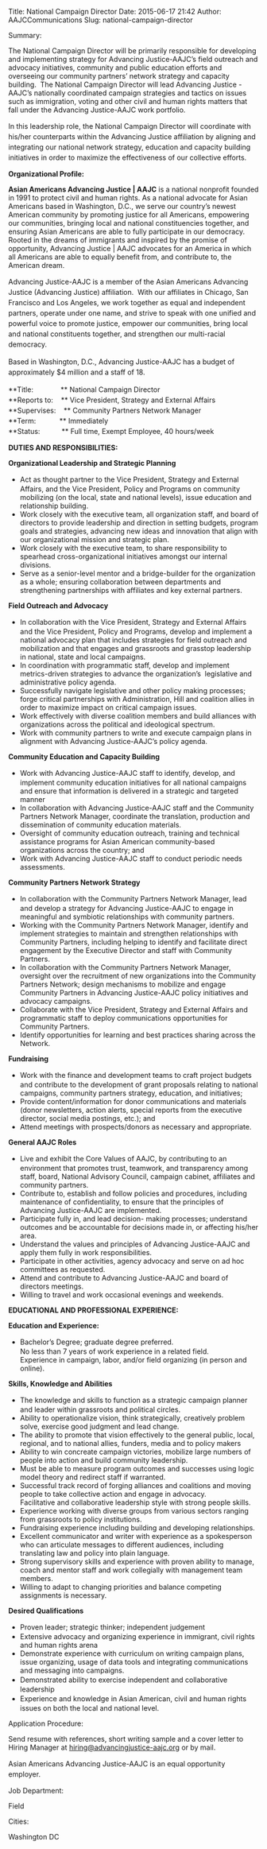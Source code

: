 Title: National Campaign Director
Date: 2015-06-17 21:42
Author: AAJCCommunications
Slug: national-campaign-director

<div
class="field field-name-field-summary field-type-text-with-summary field-label-inline clearfix">

<div class="field-label">

Summary: 

</div>

<div class="field-items">

<div class="field-item even">

The National Campaign Director will be primarily responsible for
developing and implementing strategy for Advancing Justice-AAJC’s field
outreach and advocacy initiatives, community and public education
efforts and overseeing our community partners’ network strategy and
capacity building.  The National Campaign Director will lead Advancing
Justice - AAJC’s nationally coordinated campaign strategies and tactics
on issues such as immigration, voting and other civil and human rights
matters that fall under the Advancing Justice-AAJC work portfolio.

</p>

<span style="line-height: 1.5em;">In this leadership role, the National
Campaign Director will coordinate with his/her counterparts within the
Advancing Justice affiliation by aligning and integrating our national
network strategy, education and capacity building initiatives in order
to maximize the effectiveness of our collective efforts.  </span>

</p>
<p>

</div>

</div>

</div>

<div
class="field field-name-body field-type-text-with-summary field-label-hidden">

<div class="field-items">

<div class="field-item even">

**Organizational Profile:**

</p>

**Asian Americans Advancing Justice | AAJC** is a national nonprofit
founded in 1991 to protect civil and human rights. As a national
advocate for Asian Americans based in Washington, D.C., we serve our
country’s newest American community by promoting justice for all
Americans, empowering our communities, bringing local and national
constituencies together, and ensuring Asian Americans are able to fully
participate in our democracy. Rooted in the dreams of immigrants and
inspired by the promise of opportunity, Advancing Justice | AAJC
advocates for an America in which all Americans are able to equally
benefit from, and contribute to, the American dream.

</p>

<span style="line-height: 1.5em;">Advancing Justice-AAJC is a member of
the Asian Americans Advancing Justice (Advancing Justice) affiliation. 
With our affiliates in Chicago, San Francisco and Los Angeles, we work
together as equal and independent partners, operate under one name, and
strive to speak with one unified and powerful voice to promote justice,
empower our communities, bring local and national constituents together,
and strengthen our multi-racial democracy.  </span>

</p>

<span style="line-height: 1.5em;">Based in Washington, D.C., Advancing
Justice-AAJC has a budget of approximately \$4 million and a staff of
18.</span>

</p>

**Title:              ** <span style="line-height: 1.5em;">National
Campaign Director</span>  
**Reports to:    ** <span style="line-height: 1.5em;">Vice President,
Strategy and External Affairs</span>  
**Supervises:    ** <span style="line-height: 1.5em;">Community Partners
Network Manager     </span>  
**Term:            ** <span
style="line-height: 1.5em;">Immediately</span>  
**Status:           ** <span style="line-height: 1.5em;">Full time,
Exempt Employee, 40 hours/week</span>

</p>

**DUTIES AND RESPONSIBILITIES:**

</p>

**Organizational Leadership and Strategic Planning**

</p>

-   <span style="line-height: 1.5em;">Act as thought partner to the Vice
    President, Strategy and External Affairs, and the Vice President,
    Policy and Programs on community mobilizing (on the local, state and
    national levels), issue education and relationship building.</span>
-   Work closely with the executive team, all organization staff, and
    board of directors to provide leadership and direction in setting
    budgets, program goals and strategies, advancing new ideas and
    innovation that align with our organizational mission and strategic
    plan.
-   Work closely with the executive team, to share responsibility to
    spearhead cross-organizational initiatives amongst our internal
    divisions. 
-   Serve as a senior-level mentor and a bridge-builder for the
    organization as a whole; ensuring collaboration between departments
    and strengthening partnerships with affiliates and key external
    partners.

**Field Outreach and Advocacy**

</p>

-   <span style="line-height: 1.5em;">In collaboration with the Vice
    President, Strategy and External Affairs and the Vice President,
    Policy and Programs, develop and implement a national advocacy plan
    that includes strategies for field outreach and mobilization and
    that engages and grassroots and grasstop leadership in national,
    state and local campaigns.</span>
-   In coordination with programmatic staff, develop and implement
    metrics-driven strategies to advance the organization’s  legislative
    and administrative policy agenda.
-   Successfully navigate legislative and other policy making processes;
    forge critical partnerships with Administration, Hill and coalition
    allies in order to maximize impact on critical campaign issues.
-   Work effectively with diverse coalition members and build alliances
    with organizations across the political and ideological spectrum.
-   Work with community partners to write and execute campaign plans in
    alignment with Advancing Justice-AAJC’s policy agenda.

**Community Education and Capacity Building**

</p>

-   <span style="line-height: 1.5em;">Work with Advancing Justice-AAJC
    staff to identify, develop, and implement community education
    initiatives for all national campaigns and ensure that information
    is delivered in a strategic and targeted manner</span>
-   In collaboration with Advancing Justice-AAJC staff and the Community
    Partners Network Manager, coordinate the translation, production and
    dissemination of community education materials.
-   Oversight of community education outreach, training and technical
    assistance programs for Asian American community-based organizations
    across the country; and
-   Work with Advancing Justice-AAJC staff to conduct periodic needs
    assessments.

**Community Partners Network Strategy**

</p>

-   <span style="line-height: 1.5em;">In collaboration with the
    Community Partners Network Manager, lead and develop a strategy for
    Advancing Justice-AAJC to engage in meaningful and symbiotic
    relationships with community partners.</span>
-   Working with the Community Partners Network Manager, identify and
    implement strategies to maintain and strengthen relationships with
    Community Partners, including helping to identify and facilitate
    direct engagement by the Executive Director and staff with Community
    Partners.
-   In collaboration with the Community Partners Network Manager,
    oversight over the recruitment of new organizations into the
    Community Partners Network; design mechanisms to mobilize and engage
    Community Partners in Advancing Justice-AAJC policy initiatives and
    advocacy campaigns.
-   Collaborate with the Vice President, Strategy and External Affairs
    and programmatic staff to deploy communications opportunities for
    Community Partners.
-   Identify opportunities for learning and best practices sharing
    across the Network.

**Fundraising**

</p>

-   <span style="line-height: 1.5em;">Work with the finance and
    development teams to craft project budgets and contribute to the
    development of grant proposals relating to national campaigns,
    community partners strategy, education, and initiatives;</span>
-   Provide content/information for donor communications and materials
    (donor newsletters, action alerts, special reports from the
    executive director, social media postings, etc.); and
-   Attend meetings with prospects/donors as necessary and appropriate.

**General AAJC Roles**

</p>

-   <span style="line-height: 1.5em;">Live and exhibit the Core Values
    of AAJC, by contributing to an environment that promotes trust,
    teamwork, and transparency among staff, board, National Advisory
    Council, campaign cabinet, affiliates and community partners.</span>
-   Contribute to, establish and follow policies and procedures,
    including maintenance of confidentiality, to ensure that the
    principles of Advancing Justice-AAJC are implemented.
-   Participate fully in, and lead decision- making processes;
    understand outcomes and be accountable for decisions made in, or
    affecting his/her area.
-   Understand the values and principles of Advancing Justice-AAJC and
    apply them fully in work responsibilities.
-   Participate in other activities, agency advocacy and serve on ad hoc
    committees as requested.
-   Attend and contribute to Advancing Justice-AAJC and board of
    directors meetings.
-   Willing to travel and work occasional evenings and weekends.

**EDUCATIONAL AND PROFESSIONAL EXPERIENCE:**

</p>

**Education and Experience:**

</p>

-   <span style="line-height: 1.5em;">Bachelor’s Degree; graduate degree
    preferred.  
   No less than 7 years of work experience in a related field.  
   Experience in campaign, labor, and/or field organizing (in person
    and online).</span>

**Skills, Knowledge and Abilities**

</p>

-   <span style="line-height: 1.5em;">The knowledge and skills to
    function as a strategic campaign planner and leader within
    grassroots and political circles.</span>
-   Ability to operationalize vision, think strategically, creatively
    problem solve, exercise good judgment and lead change.
-   The ability to promote that vision effectively to the general
    public, local, regional, and to national allies, funders, media and
    to policy makers
-   Ability to win concreate campaign victories, mobilize large numbers
    of people into action and build community leadership.
-   Must be able to measure program outcomes and successes using logic
    model theory and redirect staff if warranted.
-   Successful track record of forging alliances and coalitions and
    moving people to take collective action and engage in advocacy.  
   Facilitative and collaborative leadership style with strong people
    skills.
-   Experience working with diverse groups from various sectors ranging
    from grassroots to policy institutions.
-   Fundraising experience including building and developing
    relationships.
-   Excellent communicator and writer with experience as a spokesperson
    who can articulate messages to different audiences, including
    translating law and policy into plain language.
-   Strong supervisory skills and experience with proven ability to
    manage, coach and mentor staff and work collegially with management
    team members.
-   Willing to adapt to changing priorities and balance competing
    assignments is necessary.

**Desired Qualifications**

</p>

-   <span style="line-height: 1.5em;">Proven leader; strategic thinker;
    independent judgement</span>
-   Extensive advocacy and organizing experience in immigrant, civil
    rights and human rights arena
-   Demonstrate experience with curriculum on writing campaign plans,
    issue organizing, usage of data tools and integrating communications
    and messaging into campaigns.
-   <span style="line-height: 1.5em;">Demonstrated ability to exercise
    independent and collaborative leadership</span>
-   <span style="line-height: 1.5em;">Experience and knowledge in Asian
    American, civil and human rights issues on both the local and
    national level.</span>

</div>

</div>

</div>

<div
class="field field-name-field-application-procedure field-type-text-with-summary field-label-inline clearfix">

<div class="field-label">

Application Procedure: 

</div>

<div class="field-items">

<div class="field-item even">

Send resume with references, short writing sample and a cover letter to
Hiring Manager at <hiring@advancingjustice-aajc.org> or by mail.

</p>

<span style="line-height: 1.5em;">Asian Americans Advancing Justice-AAJC
is an equal opportunity employer.</span>

</p>
<p>

</div>

</div>

</div>

<div
class="field field-name-field-job-department field-type-taxonomy-term-reference field-label-above">

<div class="field-label">

Job Department: 

</div>

<div class="field-items">

<div class="field-item even">

Field

</div>

</div>

</div>

<div
class="field field-name-field-cities field-type-taxonomy-term-reference field-label-above">

<div class="field-label">

Cities: 

</div>

<div class="field-items">

<div class="field-item even">

Washington DC

</div>

</div>

</div>

</p>

